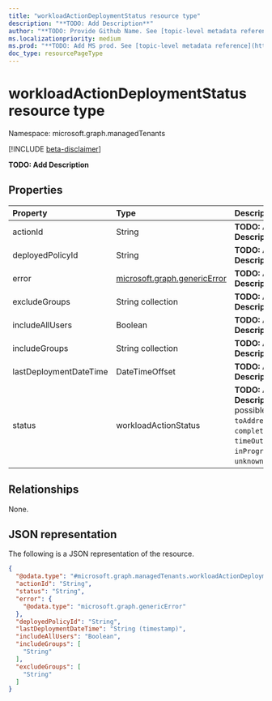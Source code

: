 ```yaml
---
title: "workloadActionDeploymentStatus resource type"
description: "**TODO: Add Description**"
author: "**TODO: Provide Github Name. See [topic-level metadata reference](https://msgo.azurewebsites.net/add/document/guidelines/metadata.html#topic-level-metadata)**"
ms.localizationpriority: medium
ms.prod: "**TODO: Add MS prod. See [topic-level metadata reference](https://msgo.azurewebsites.net/add/document/guidelines/metadata.html#topic-level-metadata)**"
doc_type: resourcePageType
---
```


# workloadActionDeploymentStatus resource type

Namespace: microsoft.graph.managedTenants

[!INCLUDE [beta-disclaimer](../../includes/beta-disclaimer.md)]

**TODO: Add Description**

## Properties
|Property|Type|Description|
|:---|:---|:---|
|actionId|String|**TODO: Add Description**|
|deployedPolicyId|String|**TODO: Add Description**|
|error|[microsoft.graph.genericError](../resources/managedtenants-genericerror.md)|**TODO: Add Description**|
|excludeGroups|String collection|**TODO: Add Description**|
|includeAllUsers|Boolean|**TODO: Add Description**|
|includeGroups|String collection|**TODO: Add Description**|
|lastDeploymentDateTime|DateTimeOffset|**TODO: Add Description**|
|status|workloadActionStatus|**TODO: Add Description**. The possible values are: `toAddress`, `completed`, `error`, `timeOut`, `inProgress`, `unknownFutureValue`.|

## Relationships
None.

## JSON representation
The following is a JSON representation of the resource.
<!-- {
  "blockType": "resource",
  "@odata.type": "microsoft.graph.managedTenants.workloadActionDeploymentStatus"
}
-->
``` json
{
  "@odata.type": "#microsoft.graph.managedTenants.workloadActionDeploymentStatus",
  "actionId": "String",
  "status": "String",
  "error": {
    "@odata.type": "microsoft.graph.genericError"
  },
  "deployedPolicyId": "String",
  "lastDeploymentDateTime": "String (timestamp)",
  "includeAllUsers": "Boolean",
  "includeGroups": [
    "String"
  ],
  "excludeGroups": [
    "String"
  ]
}
```

